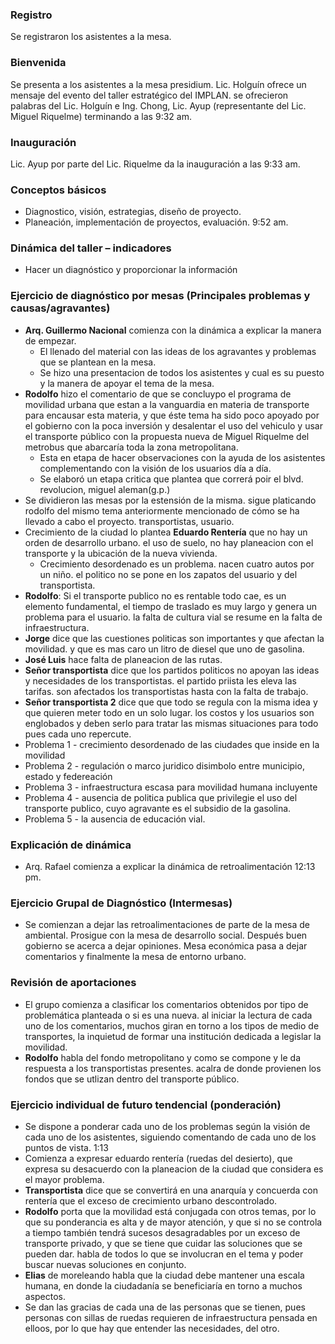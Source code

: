
### Registro

Se registraron los asistentes a la mesa.

### Bienvenida

Se presenta a los asistentes a la mesa presidium. Lic. Holguín ofrece un mensaje del evento del taller estratégico del IMPLAN. se ofrecieron palabras del Lic. Holguín e Ing. Chong, Lic. Ayup (representante del Lic. Miguel Riquelme) terminando a las 9:32 am.

### Inauguración

Lic. Ayup por parte del Lic. Riquelme da la inauguración a las 9:33 am.

### Conceptos básicos

* Diagnostico, visión, estrategias, diseño de proyecto.
* Planeación, implementación de proyectos, evaluación. 9:52 am.

### Dinámica del taller – indicadores

* Hacer un diagnóstico y proporcionar la información

### Ejercicio de diagnóstico por mesas (Principales problemas y causas/agravantes)

* **Arq. Guillermo Nacional** comienza con la dinámica a explicar la manera de empezar.
    * El llenado del material con las ideas de los agravantes y problemas que se plantean en la mesa.
    * Se hizo una presentacion de todos los asistentes y cual es su puesto y la manera de apoyar el tema de la mesa.
* **Rodolfo** hizo el comentario de que se concluypo el programa de movilidad urbana que estan a la vanguardia en materia de transporte para encausar esta materia, y que éste tema ha sido poco apoyado por el gobierno con la poca inversión y desalentar el uso del vehiculo y usar el transporte público con la propuesta nueva de Miguel Riquelme del metrobus que abarcaría toda la zona metropolitana.
    * Esta en etapa de hacer observaciones con la ayuda de los asistentes complementando con la visión de los usuarios día a día.
    * Se elaboró un etapa critica que plantea que correrá poir el blvd. revolucion, miguel aleman(g.p.)
* Se dividieron las mesas por la estensión de la misma. sigue platicando rodolfo del mismo tema anteriormente mencionado de cómo se ha llevado a cabo el proyecto. transportistas, usuario.
* Crecimiento de la ciudad lo plantea **Eduardo Rentería** que no hay un orden de desarrollo urbano.  el uso de suelo, no hay planeacion con el transporte y la ubicación de la nueva vivienda.
    * Crecimiento desordenado es un problema. nacen cuatro autos por un niño. el politico no se pone en los zapatos del usuario y del transportista.
* **Rodolfo**: Si el transporte publico no es rentable todo cae, es un elemento fundamental, el  tiempo de traslado es muy largo y genera un problema para el usuario. la falta de cultura vial se resume en la falta de infraestructura.
* **Jorge** dice que las cuestiones politicas son importantes y que afectan la movilidad. y que es mas caro un litro de diesel que uno de gasolina.
* **José Luis** hace falta de planeacion de las rutas.
* **Señor transportista** dice que los partidos politicos no apoyan las ideas y necesidades de los transportistas.  el partido priista les eleva las tarifas. son afectados los transportistas hasta con la falta de trabajo.
* **Señor transportista 2** dice que  que todo se regula con la misma idea y que quieren meter todo en un solo lugar. los costos y los usuarios son englobados y deben serlo para tratar las mismas situaciones para todo pues cada uno repercute.
* Problema 1 - crecimiento desordenado de las ciudades que inside en la movilidad
* Problema 2 - regulación  o marco juridico disimbolo entre municipio, estado y federeación
* Problema 3 - infraestructura escasa  para movilidad humana incluyente
* Problema 4 - ausencia de politica publica que privilegie el uso del transporte publico, cuyo agravante es el subsidio de la gasolina.
* Problema 5 - la ausencia de educación vial.

### Explicación de dinámica

* Arq. Rafael comienza a explicar la dinámica de retroalimentación 12:13 pm.

### Ejercicio Grupal de Diagnóstico (Intermesas)

* Se comienzan a dejar las retroalimentaciones de parte de la mesa de ambiental. Prosigue con la mesa de desarrollo social. Después buen gobierno se acerca a dejar  opiniones. Mesa económica pasa a dejar comentarios y finalmente la mesa de entorno urbano.

### Revisión de aportaciones

* El grupo comienza a clasificar los comentarios obtenidos por tipo de problemática planteada o si es una nueva. al iniciar la lectura de cada uno de los comentarios, muchos giran en torno a los tipos de medio de transportes, la inquietud de formar una institución dedicada a legislar la movilidad.
* **Rodolfo** habla del fondo metropolitano y como se compone y le da respuesta a los transportistas  presentes. acalra de donde provienen los fondos que se utlizan dentro del transporte público.

### Ejercicio individual de futuro tendencial (ponderación)

* Se dispone a ponderar cada uno de los problemas según la visión de cada uno de los asistentes, siguiendo comentando de cada uno de los puntos de vista.
1:13
* Comienza a expresar eduardo rentería (ruedas del desierto),  que expresa su desacuerdo con la planeacion de la ciudad que considera es el mayor problema.
* **Transportista** dice que se convertirá en una anarquía y concuerda con rentería que el exceso de crecimiento urbano descontrolado.
* **Rodolfo** porta que la movilidad está conjugada con otros temas, por lo que su ponderancia es alta y de mayor atención, y que si no se controla a tiempo también tendrá sucesos desagradables por un exceso de transporte privado, y que se tiene que cuidar las soluciones que se pueden dar. habla de todos lo que se involucran en el tema y poder buscar nuevas soluciones en conjunto.
* **Elias** de moreleando habla que la ciudad debe mantener una escala humana, en donde la ciudadanía se beneficiaría en torno a muchos  aspectos.
* Se dan las gracias de cada una de las personas que se tienen, pues personas con sillas de ruedas requieren de infraestructura pensada en elloos, por lo que hay que entender las necesidades, del otro.
